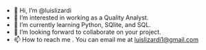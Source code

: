 - 👋 Hi, I’m @luislizardi
- 👀 I’m interested in working as a Quality Analyst.
- 🌱 I’m currently learning Python, SQlite, and SQL.
- 💞️ I’m looking forward to collaborate on your project. 
- 📫 How to reach me . You can email me at luislizardi1@gmail.com

<!---
luislizardi/luislizardi is a ✨ special ✨ repository because its `README.md` (this file) appears on your GitHub profile.
You can click the Preview link to take a look at your changes.
--->
